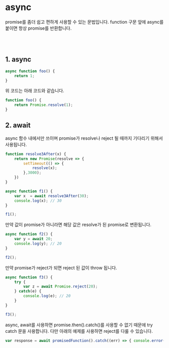 # async

promise를 좀더 쉽고 편하게 사용할 수 있는 문법입니다.
function 구문 앞에 async를 붙이면 항상 promise를 반환합니다.

<br>
<br>

## 1. async

```javascript
async function foo() {
    return 1;
}
```
위 코드는 아래 코드와 같습니다.

```javascript
function foo() {
    return Promise.resolve(1);
}
```

## 2. await

async 함수 내에서만 쓰이며 promise가 resolve나 reject 될 때까지 기다리기 위해서 사용됩니다.

```javascript
function resolve3After(x) {
    return new Promise(resolve => {
        setTimeout(() => {
            resolve(x);
        },3000);  
    })
}

async function f1() {
    var x  = await resolve3After(30);
    console.log(x); // 30
}

f1();
```

만약 값이 promise가 아니라면 해당 값은 resolve가 된 promise로 변환됩니다.

```javascript
async function f2() {
    var y = await 20;
    console.log(y); // 20
}

f2();
```

만약 promise가 reject가 되면 reject 된 값이 throw 됩니다.

```javascript
async function f3() {
    try {
        var z = await Promise.reject(20);
    } catch(e) {
        console.log(e); // 20
    }   
}

f3();
```

async, await를 사용하면 promise.then().catch()를 사용할 수 없기 때문에 try catch 문을 사용합니다.
다만 아래의 예제를 사용하면 reject를 다룰 수 있습니다.


```javascript
var response = await promisedFunction().catch((err) => { console.error(err); });
```